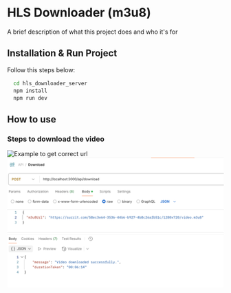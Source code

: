 
# HLS Downloader (m3u8)

A brief description of what this project does and who it's for


## Installation & Run Project

Follow this steps below:

```bash
  cd hls_downloader_server
  npm install 
  npm run dev
```
    
## How to use

### Steps to download the video

![Example to get correct url](https://github.com/hariantara/hls_downloader_server/blob/feature/add-duration-taken-hms-format/src/assets/how_to_get_url.png?raw=true)
![Paste the url into postman](https://github.com/hariantara/hls_downloader_server/blob/main/src/assets/postman_screenshot.png?raw=true)

